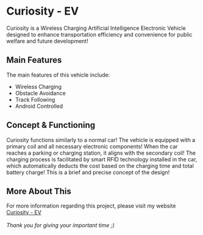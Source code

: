 # Curiosity - EV

Curiosity is a Wireless Charging Artificial Intelligence Electronic Vehicle designed to enhance transportation efficiency and convenience for public welfare and future development!

## Main Features 

The main features of this vehicle include:
- Wireless Charging
- Obstacle Avoidance
- Track Following
- Android Controlled

## Concept & Functioning

Curiosity functions similarly to a normal car! The vehicle is equipped with a primary coil and all necessary electronic components! When the car reaches a parking or charging station, it aligns with the secondary coil! The charging process is facilitated by smart RFID technology installed in the car, which automatically deducts the cost based on the charging time and total battery charge! This is a brief and precise concept of the design!

## More About This

For more information regarding this project, please visit my website [Curiosity - EV](https://mycuriosity.netlify.app/curiosityev/) 
  \
  \
_Thank you for giving your important time ;)_
